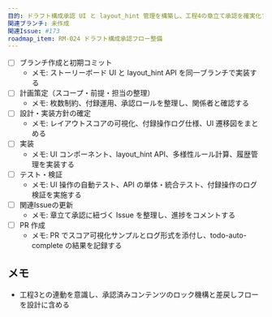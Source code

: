 ```yaml
---
目的: ドラフト構成承認 UI と layout_hint 管理を構築し、工程4の章立て承認を確実化する
関連ブランチ: 未作成
関連Issue: #173
roadmap_item: RM-024 ドラフト構成承認フロー整備
---
```


- [ ] ブランチ作成と初期コミット
  - メモ: ストーリーボード UI と layout_hint API を同一ブランチで実装する
- [ ] 計画策定（スコープ・前提・担当の整理）
  - メモ: 枚数制約、付録運用、承認ロールを整理し、関係者と確認する
- [ ] 設計・実装方針の確定
  - メモ: レイアウトスコアの可視化、付録操作ログ仕様、UI 遷移図をまとめる
- [ ] 実装
  - メモ: UI コンポーネント、layout_hint API、多様性ルール計算、履歴管理を実装する
- [ ] テスト・検証
  - メモ: UI 操作の自動テスト、API の単体・統合テスト、付録操作のログ検証を実施する
- [ ] 関連Issueの更新
  - メモ: 章立て承認に紐づく Issue を整理し、進捗をコメントする
- [ ] PR 作成
  - メモ: PR でスコア可視化サンプルとログ形式を添付し、todo-auto-complete の結果を記録する

## メモ
- 工程3との連動を意識し、承認済みコンテンツのロック機構と差戻しフローを設計に含める
